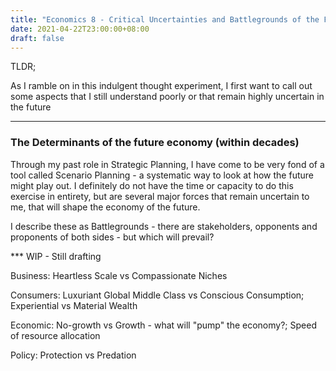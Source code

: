 ```yaml
---
title: "Economics 8 - Critical Uncertainties and Battlegrounds of the Future"
date: 2021-04-22T23:00:00+08:00
draft: false
---
```


TLDR;

As I ramble on in this indulgent thought experiment, I first want to call out some aspects that I still understand poorly or that remain highly uncertain in the future

---

### The Determinants of the future economy (within decades)

Through my past role in Strategic Planning, I have come to be very fond of a tool called Scenario Planning - a systematic way to look at how the future might play out. I definitely do not have the time or capacity to do this exercise in entirety, but are several major forces that remain uncertain to me, that will shape the economy of the future.

I describe these as Battlegrounds - there are stakeholders, opponents and proponents of both sides - but which will prevail?





*** WIP - Still drafting 

Business: Heartless Scale vs Compassionate Niches

Consumers: Luxuriant Global Middle Class vs Conscious Consumption; Experiential vs Material Wealth

Economic: No-growth vs Growth - what will "pump" the economy?; Speed of resource allocation

Policy: Protection vs Predation 

